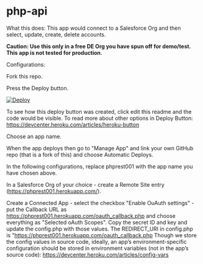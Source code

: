# php-api

What this does: This app would connect to a Salesforce Org and then select, update, create, delete accounts.

<b> Caution: Use this only in a free DE Org you have spun off for demo/test. This app is not tested for production. </b>

Configurations:

Fork this repo.

Press the Deploy button. 

<a href="https://heroku.com/deploy"><img src="https://www.herokucdn.com/deploy/button.svg" alt="Deploy"></a>

To see how this deploy button was created, click edit this readme and the code would be visible. To read more about other options in Deploy Button: https://devcenter.heroku.com/articles/heroku-button

Choose an app name.

When the app deploys then go to "Manage App" and link your own GitHub repo (that is a fork of this) and choose Automatic Deploys.

In the following configurations, replace phprest001 with the app name you have chosen above.


In a Salesforce Org of your choice - create a Remote Site entry (https://phprest001.herokuapp.com/).

Create a Connected App - select the checkbox "Enable OuAuth settings" - put the Callback URL as https://phprest001.herokuapp.com/oauth_callback.php and choose everything as "Selected oAuth Scopes". Copy the secret ID and key and update the config.php with those values. The REDIRECT_URI in config.php is  "https://phprest001.herokuapp.com/oauth_callback.php Though we store the config values in source code, ideally, an app’s environment-specific configuration should be stored in environment variables (not in the app’s source code): https://devcenter.heroku.com/articles/config-vars

